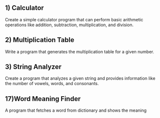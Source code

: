 ## 1) Calculator
Create a simple calculator program that can perform basic arithmetic operations like addition, subtraction, multiplication, and division.

## 2) Multiplication Table
Write a program that generates the multiplication table for a given number.

## 3) String Analyzer
Create a program that analyzes a given string and provides information like the number of vowels, words, and consonants.

## 17)Word Meaning Finder
A program that fetches a word from dictionary and shows the meaning